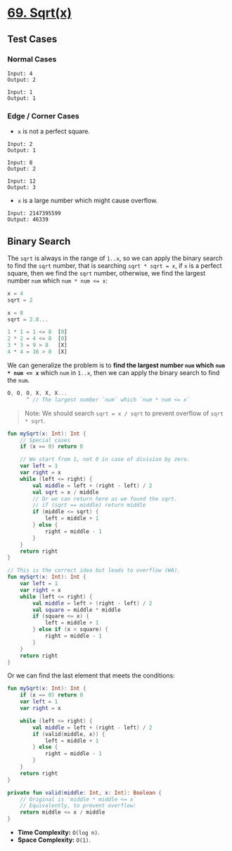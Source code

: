 # [69. Sqrt(x)](https://leetcode.com/problems/sqrtx)

## Test Cases
### Normal Cases
```
Input: 4
Output: 2

Input: 1
Output: 1
```
### Edge / Corner Cases
* `x` is not a perfect square.
```
Input: 2
Output: 1

Input: 8
Output: 2

Input: 12
Output: 3
```

* `x` is a large number which might cause overflow.
```
Input: 2147395599
Output: 46339
```

## Binary Search
The `sqrt` is always in the range of `1..x`, so we can apply the binary search to find the `sqrt` number, that is searching `sqrt * sqrt = x`, if `x` is a perfect square, then we find the `sqrt` number, otherwise, we find the largest number `num` which `num * num <= x`:

```js
x = 4
sqrt = 2

x = 8
sqrt = 2.8...

1 * 1 = 1 <= 8  [0]
2 * 2 = 4 <= 8  [0]
3 * 3 = 9 > 8   [X]
4 * 4 = 16 > 8  [X]
```

We can generalize the problem is to **find the largest number `num` which `num * num <= x`** which `num` in `1..x`, then we can apply the binary search to find the `num`.
```js
O, O, O, X, X, X...
      ^ // The largest number `num` which `num * num <= x`
```

> Note: We should search `sqrt = x / sqrt` to prevent overflow of `sqrt * sqrt`.


```kotlin
fun mySqrt(x: Int): Int {
    // Special cases
    if (x == 0) return 0

    // We start from 1, not 0 in case of division by zero.
    var left = 1
    var right = x
    while (left <= right) {
        val middle = left + (right - left) / 2
        val sqrt = x / middle
        // Or we can return here as we found the sqrt.
        // if (sqrt == middle) return middle
        if (middle <= sqrt) {
            left = middle + 1
        } else {
            right = middle - 1
        }
    }    
    return right 
}

// This is the correct idea but leads to overflow (WA).
fun mySqrt(x: Int): Int {
    var left = 1
    var right = x
    while (left <= right) {
        val middle = left + (right - left) / 2
        val square = middle * middle
        if (square <= x) {
            left = middle + 1
        } else if (x < square) {
            right = middle - 1
        }
    }
    return right
}
```

Or we can find the last element that meets the conditions:
```kotlin
fun mySqrt(x: Int): Int {
    if (x == 0) return 0
    var left = 1
    var right = x

    while (left <= right) {
        val middle = left + (right - left) / 2
        if (valid(middle, x)) {
            left = middle + 1
        } else {
            right = middle - 1
        }
    }   
    return right
}

private fun valid(middle: Int, x: Int): Boolean {
    // Original is `middle * middle <= x`
    // Equivalently, to prevent overflow:
    return middle <= x / middle
}
```


* **Time Complexity:** `O(log n)`.
* **Space Complexity:** `O(1)`.
